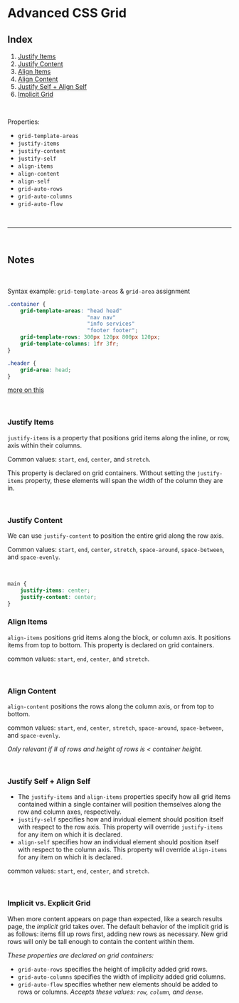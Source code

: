# Advanced CSS Grid

## Index
1. [Justify Items](#justify-items)
2. [Justify Content](#justify-content)
3. [Align Items](#align-items)
4. [Align Content](#align-content)
5. [Justify Self + Align Self](#justify-self-+-align-self)
6. [Implicit Grid](#implicit-vs.-explicit-grid)


<br>

Properties:
- `grid-template-areas`
- `justify-items`
- `justify-content`
- `justify-self`
- `align-items`
- `align-content`
- `align-self`
- `grid-auto-rows`
- `grid-auto-columns`
- `grid-auto-flow`

<br>
<hr>
<br>

## Notes

<br>

Syntax example: `grid-template-areas` & `grid-area` assignment
```css
.container {
    grid-template-areas: "head head"
                         "nav nav"
                         "info services"
                         "footer footer";
    grid-template-rows: 300px 120px 800px 120px;
    grid-template-columns: 1fr 3fr;
}

.header {
    grid-area: head;
}
```
[more on this](https://www.codecademy.com/paths/full-stack-engineer-career-path/tracks/fscp-making-a-website-responsive/modules/fecp-learn-css-grid/lessons/css-grid-ii/exercises/grid-template-areas)

<br>

### Justify Items

`justify-items` is a property that positions grid items along the inline, or row, axis within their columns.

Common values: `start`, `end`, `center`, and `stretch`.

This property is declared on grid containers. Without setting the `justify-items` property, these elements will span the width of the column they are in. 

<br>

### Justify Content

We can use `justify-content` to position the entire grid along the row axis.

Common values: `start`, `end`, `center`, `stretch`, `space-around`, `space-between`, and `space-evenly`.

<br>


```css
main {
    justify-items: center;
    justify-content: center;
}
```

### Align Items

`align-items` positions grid items along the block, or column axis. It positions items from top to bottom. This property is declared on grid containers.

common values: `start`, `end`, `center`, and `stretch`.

<br>

### Align Content

`align-content` positions the rows along the column axis, or from top to bottom.

common values: `start`, `end`, `center`, `stretch`, `space-around`, `space-between`, and `space-evenly`.

_Only relevant if # of rows and height of rows is < container height._

<br>

### Justify Self + Align Self

- The `justify-items` and `align-items` properties specify how all grid items contained within a single container will position themselves along the row and column axes, respectively.
- `justify-self` specifies how and invidual element should position itself with respect to the row axis. This property will override `justify-items` for any item on which it is declared.
- `align-self` specifies how an individual element should position itself with respect to the column axis. This property will override `align-items` for any item on which it is declared.

common values: `start`, `end`, `center`, and `stretch`.

<br>

### Implicit vs. Explicit Grid
When more content appears on page than expected, like a search results page, the _implicit_ grid takes over. The default behavior of the implicit grid is as follows: items fill up rows first, adding new rows as necessary. New grid rows will only be tall enough to contain the content within them.

<!-- ### Grid Auto Rows & Columns -->
_These properties are declared on grid containers:_

- `grid-auto-rows` specifies the height of implicity added grid rows.
- `grid-auto-columns` specifies the width of implicity added grid columns.
- `grid-auto-flow` specifies whether new elements should be added to rows or columns. _Accepts these values: `row`, `column`, and `dense`._

